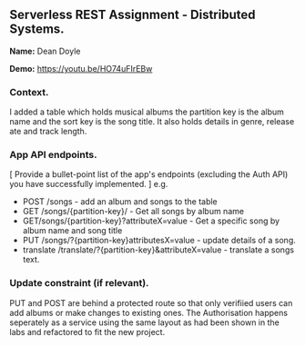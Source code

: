 

## Serverless REST Assignment - Distributed Systems.

__Name:__ Dean Doyle

__Demo:__ https://youtu.be/HO74uFIrEBw

### Context.
I added a table which holds musical albums the partition key is the album name and the sort key is the song title. It also holds details in genre, release ate and track length.

### App API endpoints.

[ Provide a bullet-point list of the app's endpoints (excluding the Auth API) you have successfully implemented. ]
e.g.
 
+ POST /songs - add an album and songs to the table 
+ GET /songs/{partition-key}/ - Get all songs by album name
+ GET/songs/{partition-key}?attributeX=value - Get a specific song by album name and song title
+ PUT /songs/?{partition-key}attributesX=value - update details of a song.
+ translate /translate/?{partition-key}&attributeX=value - translate a songs text.



### Update constraint (if relevant).

PUT and POST are behind a protected route so that only verifiied users can add albums or make changes to existing ones. The Authorisation happens seperately as a service using the same layout as had been shown in the labs and refactored to fit the new project.

